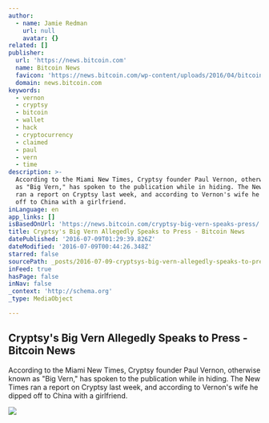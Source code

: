 ```yaml
---
author:
  - name: Jamie Redman
    url: null
    avatar: {}
related: []
publisher:
  url: 'https://news.bitcoin.com'
  name: Bitcoin News
  favicon: 'https://news.bitcoin.com/wp-content/uploads/2016/04/bitcoin_fav.png'
  domain: news.bitcoin.com
keywords:
  - vernon
  - cryptsy
  - bitcoin
  - wallet
  - hack
  - cryptocurrency
  - claimed
  - paul
  - vern
  - time
description: >-
  According to the Miami New Times, Cryptsy founder Paul Vernon, otherwise known
  as "Big Vern," has spoken to the publication while in hiding. The New Times
  ran a report on Cryptsy last week, and according to Vernon's wife he dipped
  off to China with a girlfriend.
inLanguage: en
app_links: []
isBasedOnUrl: 'https://news.bitcoin.com/cryptsy-big-vern-speaks-press/'
title: Cryptsy's Big Vern Allegedly Speaks to Press - Bitcoin News
datePublished: '2016-07-09T01:29:39.826Z'
dateModified: '2016-07-09T00:44:26.348Z'
starred: false
sourcePath: _posts/2016-07-09-cryptsys-big-vern-allegedly-speaks-to-press-bitcoin-news.md
inFeed: true
hasPage: false
inNav: false
_context: 'http://schema.org'
_type: MediaObject

---
```

<article style=""><h1>Cryptsy's Big Vern Allegedly Speaks to Press - Bitcoin News</h1><p>According to the Miami New Times, Cryptsy founder Paul Vernon, otherwise known as "Big Vern," has spoken to the publication while in hiding. The New Times ran a report on Cryptsy last week, and according to Vernon's wife he dipped off to China with a girlfriend.</p><img src="https://news.bitcoin.com/wp-content/uploads/2016/07/Cryptsys-Big-Vern-Allegedly-Speaks-To-Press.jpg" /></article>